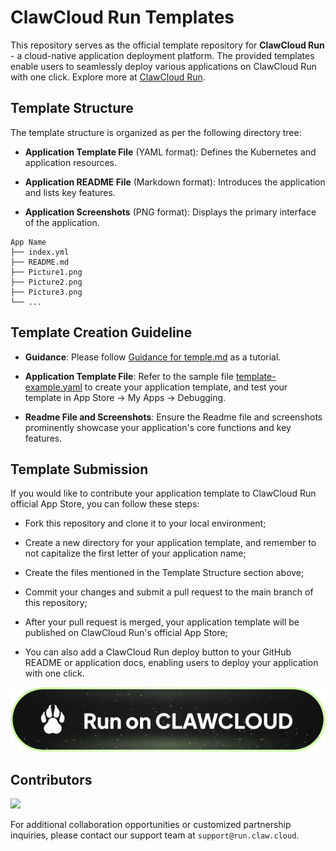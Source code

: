 # ClawCloud Run Templates

This repository serves as the official template repository for **ClawCloud Run** - a cloud-native application deployment platform. The provided templates enable users to seamlessly deploy various applications on ClawCloud Run with one click. Explore more at [ClawCloud Run](https://run.claw.cloud/).

## Template Structure

The template structure is organized as per the following directory tree:

- **Application Template File** (YAML format): Defines the Kubernetes and application resources.
  
- **Application README File** (Markdown format): Introduces the application and lists key features.
  
- **Application Screenshots** (PNG format): Displays the primary interface of the application.

```
App Name
├── index.yml
├── README.md
├── Picture1.png
├── Picture2.png
├── Picture3.png
└── ...
```

## Template Creation Guideline
- **Guidance**: Please follow [Guidance for temple.md](Guidance-for-template.md) as a tutorial.

- **Application Template File**: Refer to the sample file [template-example.yaml](./template-example.yaml) to create your application template, and test your template in App Store -> My Apps -> Debugging.

- **Readme File and Screenshots**: Ensure the Readme file and screenshots prominently showcase your application's core functions and key features.

## Template Submission

If you would like to contribute your application template to ClawCloud Run official App Store, you can follow these steps:

- Fork this repository and clone it to your local environment;

- Create a new directory for your application template, and remember to not capitalize the first letter of your application name;

- Create the files mentioned in the Template Structure section above;

- Commit your changes and submit a pull request to the main branch of this repository;

- After your pull request is merged, your application template will be published on ClawCloud Run's official App Store;

- You can also add a ClawCloud Run deploy button to your GitHub README or application docs, enabling users to deploy your application with one click.

![](./Run-on-ClawCloud.svg)

## Contributors

[![](https://contrib.rocks/image?repo=ClawCloud/Run-Template)](https://github.com/ClawCloud/Run-Template/graphs/contributors)

For additional collaboration opportunities or customized partnership inquiries, please contact our support team at `support@run.claw.cloud`.
